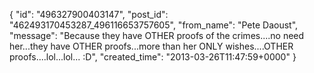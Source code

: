  {
   "id": "496327900403147",
   "post_id": "462493170453287_496116653757605",
   "from_name": "Pete Daoust",
   "message": "Because they have OTHER proofs of the crimes....no need her...they have OTHER proofs...more than her ONLY wishes....OTHER proofs....lol...lol... :D",
   "created_time": "2013-03-26T11:47:59+0000"
 }
